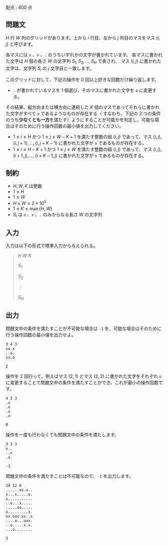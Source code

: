 配点 : $400$ 点

## 問題文

$H$ 行 $W$ 列のグリッドがあります。上から $i$ 行目、左から $j$ 列目のマスをマス $(i, j)$ と呼びます。

各マスには `o` 、`x` 、`.` のうちいずれかの文字が書かれています。
各マスに書かれた文字は $H$ 個の長さ $W$ の文字列 $S_1, S_2, \ldots, S_H$ で表され、
マス $(i, j)$ に書かれた文字は、文字列 $S_i$ の $j$ 文字目と一致します。

このグリッドに対して、下記の操作を $0$ 回以上好きな回数だけ繰り返します。

- `.` が書かれているマスを $1$ 個選び、そのマスに書かれた文字を `o` に変更する。

その結果、縦方向または横方向に連続した $K$ 個のマスであってそれらに書かれた文字がすべて `o` であるようなものが存在する（
すなわち、下記の $2$ つの条件のうち**少なくとも一方**を満たす）ようにすることが可能かを判定し、可能な場合はそのために行う操作回数の最小値を出力してください。

- $1 \leq i \leq H$ かつ $1 \leq j \leq W-K+1$ を満たす整数の組 $(i, j)$ であって、マス $(i, j), (i, j+1), \ldots, (i, j+K-1)$ に書かれた文字が `o` であるものが存在する。
- $1 \leq i \leq H-K+1$ かつ $1 \leq j \leq W$ を満たす整数の組 $(i, j)$ であって、マス $(i, j), (i+1, j), \ldots, (i+K-1, j)$ に書かれた文字が `o` であるものが存在する。

## 制約

- $H, W, K$ は整数
- $1 \leq H$
- $1 \leq W$
- $H \times W \leq 2 \times 10^5$
- $1 \leq K \leq \max\lbrace H, W \rbrace$
- $S_i$ は `o` 、`x` 、`.` のみからなる長さ $W$ の文字列

## 入力

入力は以下の形式で標準入力から与えられる。

> $H$ $W$ $K$
> 
> $S_1$
> 
> $S_2$
> 
> $\vdots$
> 
> $S_H$

## 出力

問題文中の条件を満たすことが不可能な場合は `-1` を、可能な場合はそのために行う操作回数の最小値を出力せよ。

```input1
3 4 3
xo.x
..o.
xx.o
```

```output1
2
```

操作を $2$ 回行って、例えばマス $(2, 1)$ とマス $(2, 2)$ に書かれた文字をそれぞれ `o` に変更することで問題文中の条件を満たすことができ、これが最小の操作回数です。

```input2
4 2 3
.o
.o
.o
.o
```

```output2
0
```

操作を一度も行わなくても問題文中の条件を満たします。

```input3
3 3 3
x..
..x
.x.
```

```output3
-1
```

問題文中の条件を満たすことは不可能なので、`-1` を出力します。

```input4
10 12 6
......xo.o..
x...x.....o.
x...........
..o...x.....
.....oo.....
o.........x.
ox.oox.xx..x
....o...oox.
..o.....x.x.
...o........
```

```output4
3
```